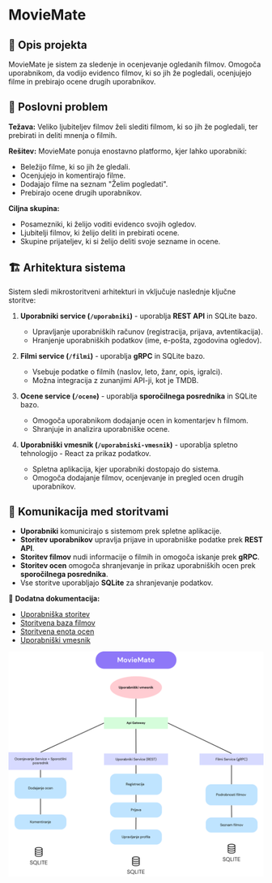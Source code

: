 # MovieMate

## 📌 Opis projekta

MovieMate je sistem za sledenje in ocenjevanje ogledanih filmov. Omogoča uporabnikom, da vodijo evidenco filmov, ki so jih že pogledali, ocenjujejo filme in prebirajo ocene drugih uporabnikov.

## 🎯 Poslovni problem

**Težava:** Veliko ljubiteljev filmov želi slediti filmom, ki so jih že pogledali, ter prebirati in deliti mnenja o filmih.

**Rešitev:** MovieMate ponuja enostavno platformo, kjer lahko uporabniki:

- Beležijo filme, ki so jih že gledali.
- Ocenjujejo in komentirajo filme.
- Dodajajo filme na seznam "Želim pogledati".
- Prebirajo ocene drugih uporabnikov.

**Ciljna skupina:**

- Posamezniki, ki želijo voditi evidenco svojih ogledov.
- Ljubitelji filmov, ki želijo deliti in prebirati ocene.
- Skupine prijateljev, ki si želijo deliti svoje sezname in ocene.

## 🏗️ Arhitektura sistema

Sistem sledi mikrostoritveni arhitekturi in vključuje naslednje ključne storitve:

1. **Uporabniki service (`/uporabniki`)** - uporablja **REST API** in SQLite bazo.
   - Upravljanje uporabniških računov (registracija, prijava, avtentikacija).
   - Hranjenje uporabniških podatkov (ime, e-pošta, zgodovina ogledov).

2. **Filmi service (`/filmi`)** - uporablja **gRPC** in SQLite bazo.
   - Vsebuje podatke o filmih (naslov, leto, žanr, opis, igralci).
   - Možna integracija z zunanjimi API-ji, kot je TMDB.

3. **Ocene service (`/ocene`)** - uporablja **sporočilnega posrednika** in SQLite bazo.
   - Omogoča uporabnikom dodajanje ocen in komentarjev h filmom.
   - Shranjuje in analizira uporabniške ocene.

4. **Uporabniški vmesnik (`/uporabniski-vmesnik`)** - uporablja spletno tehnologijo - React za prikaz podatkov.
   - Spletna aplikacija, kjer uporabniki dostopajo do sistema.
   - Omogoča dodajanje filmov, ocenjevanje in pregled ocen drugih uporabnikov.

## 🔗 Komunikacija med storitvami

- **Uporabniki** komunicirajo s sistemom prek spletne aplikacije.
- **Storitev uporabnikov** upravlja prijave in uporabniške podatke prek **REST API**.
- **Storitev filmov** nudi informacije o filmih in omogoča iskanje prek **gRPC**.
- **Storitev ocen** omogoča shranjevanje in prikaz uporabniških ocen prek **sporočilnega posrednika**.
- Vse storitve uporabljajo **SQLite** za shranjevanje podatkov.


📂 **Dodatna dokumentacija:**
- [Uporabniška storitev](UporabnikiService/README.md)
- [Storitvena baza filmov](FilmiService/README.md)
- [Storitvena enota ocen](OceneService/README.md)
- [Uporabniški vmesnik](UporabniskiVmesnik/README.md)


![MovieMate](MovieMate.png)